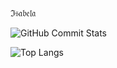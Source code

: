 ℑ𝔰𝔞𝔟𝔢𝔩𝔞

 ![GitHub Commit Stats](https://github-readme-stats.vercel.app/api?username=euaisabela&show_icons=true&count_private=true&hide=issues&theme=default)

 ![Top Langs](https://github-readme-stats.vercel.app/api/top-langs/?username=euaisabela&layout=compact&langs_count=16&theme=onedark)








